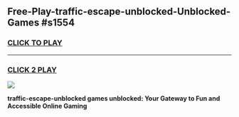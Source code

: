 
## Free-Play-traffic-escape-unblocked-Unblocked-Games #s1554
<h3>
<a href="https://news.freeplayer.one?title=traffic-escape-unblocked&ref=8M">CLICK TO PLAY</a></h3>
<hr>

<h3>
<a href="https://news.freeplayer.one?title=traffic-escape-unblocked&ref=8M">CLICK 2 PLAY</a>
  
</h3>

<a href="https://news.freeplayer.one?title=traffic-escape-unblocked&ref=8M"><img src="https://clearcache.store/games.png"></a>


**traffic-escape-unblocked games unblocked: Your Gateway to Fun and Accessible Online Gaming**
